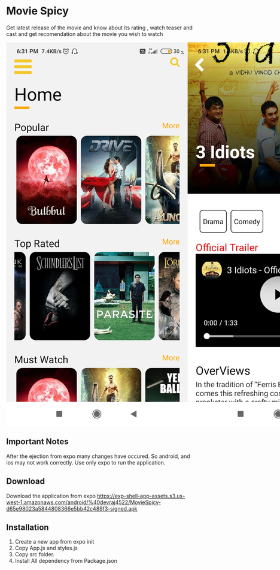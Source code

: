 # Movie Spicy 
Get latest release of the movie and know about its rating , watch teaser and cast and get recomendation about the movie you wish to watch

<div align="center">
  <div style="display: flex;">
    <img src="/assets/1.jpg" style="vertical-align: top;" />
    <img src="/assets/2.jpg" />
    <img src="/assets/3.jpg" />
  </div>
</div>

## Important Notes 
After the ejection from expo many changes have occured. So android, and ios may not work correctly.
Use only expo to run the application.

## Download 
Download the application from expo 
https://exp-shell-app-assets.s3.us-west-1.amazonaws.com/android/%40devraj4522/MovieSpicy-d65e98023a5844808366e5bb42c489f3-signed.apk

## Installation

1. Create a new app from expo init 
2. Copy App.js and  styles.js
3. Copy src folder.
4. Install All dependency from Package.json
